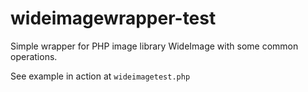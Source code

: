 wideimagewrapper-test
=====================

Simple wrapper for PHP image library WideImage with some common operations.

See example in action at `wideimagetest.php`